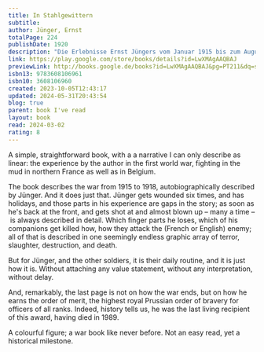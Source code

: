 ```yaml
---  
title: In Stahlgewittern  
subtitle:   
author: Jünger, Ernst  
totalPage: 224  
publishDate: 1920  
description: "Die Erlebnisse Ernst Jüngers vom Januar 1915 bis zum August 1918 an der Westfront spiegeln sich in den »Stahlgewittern« wieder: vom Grabenkrieg in der Champagne und der Schlacht bei Cambrai bis hin zu den Stoßtruppunternehmen in Flandern und zuletzt der Verleihung des Ordens Pour le mérite nach seiner Verwundung. »›In Stahlgewittern‹ machte ihn zum Helden einer Generation junger Offiziere, die alles gegeben hatten und am Ende bestenfalls das Eiserne Kreuz davontrugen. Gide pries es als ›das schönste Kriegsbuch, das ich je las.‹ Tatsächlich ähnelt es keinem anderen Buch der damaligen Zeit – keine Spur von den pastoralen Meditationen eines Siegfried Sassoon oder Edmund Blunden, kein Anflug von Feigheit wie bei Hemingway, kein Masochismus wie bei T. E. Lawrence und kein Mitleid wie bei Remarque.« Bruce Chatwin"  
link: https://play.google.com/store/books/details?id=LwXMAgAAQBAJ  
previewLink: http://books.google.de/books?id=LwXMAgAAQBAJ&pg=PT211&dq=stahlgewitter&hl=&as_pt=BOOKS&cd=8&source=gbs_api  
isbn13: 9783608106961  
isbn10: 3608106960  
created: 2023-10-05T12:43:17  
updated: 2024-05-31T20:43:54  
blog: true  
parent: book I've read  
layout: book  
read: 2024-03-02  
rating: 8  
---  
```

  
A simple, straightforward book, with a a narrative I can only describe as linear: the experience by the author in the first world war, fighting in the mud in northern France as well as in Belgium.  
  
The book describes the war from 1915 to 1918, autobiographically described by Jünger. And it does just that. Jünger gets wounded six times, and has holidays, and those parts in his experience are gaps in the story; as soon as he's back at the front, and gets shot at and almost blown up – many a time – is always described in detail. Which finger parts he loses, which of his companions get killed how, how they attack the (French or English) enemy; all of that is described in one seemingly endless graphic array of terror, slaughter, destruction, and death.  
  
But for Jünger, and the other soldiers, it is their daily routine, and it is just how it is. Without attaching any value statement, without any interpretation, without delay.  
  
And, remarkably, the last page is not on how the war ends, but on how he earns the order of merit, the highest royal Prussian order of bravery for officers of all ranks. Indeed, history tells us, he was the last living recipient of this award, having died in 1989.  
  
A colourful figure; a war book like never before. Not an easy read, yet a historical milestone.  
